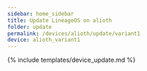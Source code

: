 ```yaml
---
sidebar: home_sidebar
title: Update LineageOS on alioth
folder: update
permalink: /devices/alioth/update/variant1
device: alioth_variant1
---
```

{% include templates/device_update.md %}
